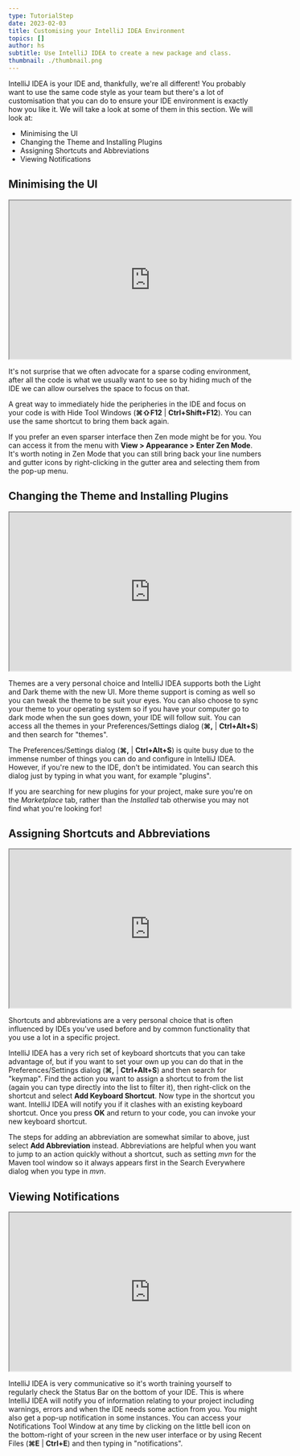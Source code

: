 ```yaml
---
type: TutorialStep
date: 2023-02-03
title: Customising your IntelliJ IDEA Environment
topics: []
author: hs
subtitle: Use IntelliJ IDEA to create a new package and class.
thumbnail: ./thumbnail.png
---
```


IntelliJ IDEA is your IDE and, thankfully, we're all different! You probably want to use the same code style as your team but there's a lot of customisation that you can do to ensure your IDE environment is exactly how you like it. We will take a look at some of them in this section. We will look at:
- Minimising the UI
- Changing the Theme and Installing Plugins
- Assigning Shortcuts and Abbreviations
- Viewing Notifications

## Minimising the UI

<iframe width="560" height="315" src="https://www.youtube.com/embed/xfiE76fpgAo" >
</iframe>

It's not surprise that we often advocate for a sparse coding environment, after all the code is what we usually want to see so by hiding much of the IDE we can allow ourselves the space to focus on that.

A great way to immediately hide the peripheries in the IDE and focus on your code is with Hide Tool Windows (**⌘⇧F12** | **Ctrl+Shift+F12**). You can use the same shortcut to bring them back again.

If you prefer an even sparser interface then Zen mode might be for you. You can access it from the menu with **View > Appearance > Enter Zen Mode**. It's worth noting in Zen Mode that you can still bring back your line numbers and gutter icons by right-clicking in the gutter area and selecting them from the pop-up menu.

## Changing the Theme and Installing Plugins

<iframe width="560" height="315" src="https://www.youtube.com/embed/iAo456wgRCo" >
</iframe>

Themes are a very personal choice and IntelliJ IDEA supports both the Light and Dark theme with the new UI. More theme support is coming as well so you can tweak the theme to be suit your eyes. You can also choose to sync your theme to your operating system so if you have your computer go to dark mode when the sun goes down, your IDE will follow suit. You can access all the themes in your Preferences/Settings dialog (**⌘,** | **Ctrl+Alt+S**) and then search for "themes".

The Preferences/Settings dialog (**⌘,** | **Ctrl+Alt+S**) is quite busy due to the immense number of things you can do and configure in IntelliJ IDEA. However, if you're new to the IDE, don't be intimidated. You can search this dialog just by typing in what you want, for example "plugins".

If you are searching for new plugins for your project, make sure you're on the *Marketplace* tab, rather than the *Installed* tab otherwise you may not find what you're looking for!

## Assigning Shortcuts and Abbreviations

<iframe width="560" height="315" src="https://www.youtube.com/embed/Fk79fAS7Phk" >
</iframe>

Shortcuts and abbreviations are a very personal choice that is often influenced by IDEs you've used before and by common functionality that you use a lot in a specific project.

IntelliJ IDEA has a very rich set of keyboard shortcuts that you can take advantage of, but if you want to set your own up you can do that in the Preferences/Settings dialog (**⌘,** | **Ctrl+Alt+S**) and then search for "keymap". Find the action you want to assign a shortcut to from the list (again you can type directly into the list to filter it), then right-click on the shortcut and select **Add Keyboard Shortcut**. Now type in the shortcut you want. IntelliJ IDEA will notify you if it clashes with an existing keyboard shortcut. Once you press **OK** and return to your code, you can invoke your new keyboard shortcut.

The steps for adding an abbreviation are somewhat similar to above, just select **Add Abbreviation** instead. Abbreviations are helpful when you want to jump to an action quickly without a shortcut, such as setting *mvn* for the Maven tool window so it always appears first in the Search Everywhere dialog when you type in *mvn*.

## Viewing Notifications

<iframe width="560" height="315" src="https://www.youtube.com/embed/kg6tnhejqrI" >
</iframe>

IntelliJ IDEA is very communicative so it's worth training yourself to regularly check the Status Bar on the bottom of your IDE. This is where IntelliJ IDEA will notify you of information relating to your project including warnings, errors and when the IDE needs some action from you. You might also get a pop-up notification in some instances. You can access your Notifications Tool Window at any time by clicking on the little bell icon on the bottom-right of your screen in the new user interface or by using Recent Files (**⌘E** | **Ctrl+E**) and then typing in "notifications".

